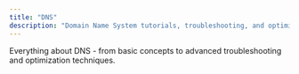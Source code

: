 ```yaml
---
title: "DNS"
description: "Domain Name System tutorials, troubleshooting, and optimization guides"
---
```


Everything about DNS - from basic concepts to advanced troubleshooting and optimization techniques.
